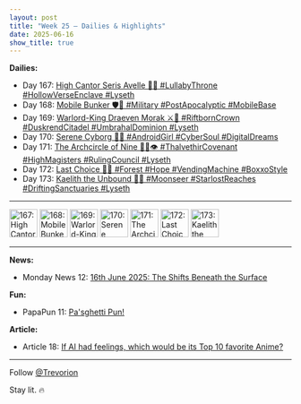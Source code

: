 ```yaml
---
layout: post
title: "Week 25 – Dailies & Highlights"
date: 2025-06-16
show_title: true
---
```


**Dailies:**  
- Day 167: [High Cantor Seris Avelle 🎼✨ #LullabyThrone #HollowVerseEnclave #Lyseth](https://x.com/Trevorion/status/1934649457569648700)
- Day 168: [Mobile Bunker 🛡️🚛 #Military #PostApocalyptic #MobileBase](https://x.com/Trevorion/status/1935034094410170523)
- Day 169: [Warlord-King Draeven Morak ⚔️👑 #RiftbornCrown #DuskrendCitadel #UmbrahalDominion #Lyseth](https://x.com/Trevorion/status/1935446903585653147)
- Day 170: [Serene Cyborg 🤖💭 #AndroidGirl #CyberSoul #DigitalDreams](https://x.com/Trevorion/status/1935583019475071166)
- Day 171: [The Archcircle of Nine 🧙‍♀️👁️ #ThalvethirCovenant #HighMagisters #RulingCouncil #Lyseth](https://x.com/Trevorion/status/1935986969953419749)
- Day 172: [Last Choice 🥫✨ #Forest #Hope #VendingMachine #BoxxoStyle](https://x.com/Trevorion/status/1936407332339974494)
- Day 173: [Kaelith the Unbound 🌌📿 #Moonseer #StarlostReaches #DriftingSanctuaries #Lyseth](https://x.com/Trevorion/status/1936707440478728503)

---

[<img src="https://pbs.twimg.com/media/GtlBZMAXUAAUAzl?format=jpg&name=medium" alt="167: High Cantor Seris Avelle 🎼✨ #LullabyThrone #HollowVerseEnclave #Lyseth" style="width: 50px; height: auto;">](https://x.com/Trevorion/status/1934649457569648700)
[<img src="https://pbs.twimg.com/media/GtqfO8TagAEdmKI?format=jpg&name=medium" alt="168: Mobile Bunker 🛡️🚛 #Military #PostApocalyptic #MobileBase" style="width: 50px; height: auto;">](https://x.com/Trevorion/status/1935034094410170523)
[<img src="https://pbs.twimg.com/media/GtwWrtiXYAA-69L?format=jpg&name=medium" alt="169: Warlord-King Draeven Morak ⚔️👑 #RiftbornCrown #DuskrendCitadel #UmbrahalDominion #Lyseth" style="width: 50px; height: auto;">](https://x.com/Trevorion/status/1935446903585653147)
[<img src="https://pbs.twimg.com/media/GtySebCWoAAliZh?format=jpg&name=medium" alt="170: Serene Cyborg 🤖💭 #AndroidGirl #CyberSoul #DigitalDreams" style="width: 50px; height: auto;">](https://x.com/Trevorion/status/1935583019475071166)
[<img src="https://pbs.twimg.com/media/Gt4Bb_9W4AQtwOG?format=jpg&name=medium" alt="171: The Archcircle of Nine 🧙‍♀️👁️ #ThalvethirCovenant #HighMagisters #RulingCouncil #Lyseth" style="width: 50px; height: auto;">](https://x.com/Trevorion/status/1935986969953419749)
[<img src="https://pbs.twimg.com/media/Gt-ALLuWMAAdJl9?format=jpg&name=medium" alt="172: Last Choice 🥫✨ #Forest #Hope #VendingMachine #BoxxoStyle" style="width: 50px; height: auto;">](https://x.com/Trevorion/status/1936407332339974494)
[<img src="https://pbs.twimg.com/media/GuCRHz7WIAAKzxY?format=jpg&name=medium" alt="173: Kaelith the Unbound 🌌📿 #Moonseer #StarlostReaches #DriftingSanctuaries #Lyseth" style="width: 50px; height: auto;">](https://x.com/Trevorion/status/1936707440478728503)

---

**News:**  
- Monday News 12: [16th June 2025: The Shifts Beneath the Surface](https://x.com/Trevorion/status/1934547019760124293)

**Fun:**  
- PapaPun 11: [Pa'sghetti Pun!](https://x.com/Trevorion/status/1934645583408423008)

**Article:**  
- Article 18: [If AI had feelings, which would be its Top 10 favorite Anime?](https://x.com/Trevorion/status/1935963245392629896)

---
Follow [@Trevorion](https://x.com/Trevorion)

Stay lit. 🔥
